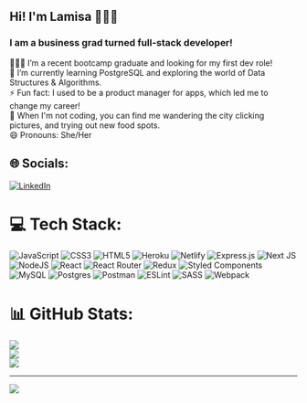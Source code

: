 ## Hi! I'm Lamisa 👩🏻‍🦱

### I am a business grad turned full-stack developer!	

👩🏻‍🎓 I’m a recent bootcamp graduate and looking for my first dev role!<br>🌱 I’m currently learning PostgreSQL and exploring the world of Data Structures & Algorithms.<br>⚡ Fun fact: I used to be a product manager for apps, which led me to change my career!<br>🌆 When I'm not coding, you can find me wandering the city clicking pictures, and trying out new food spots.<br>😄 Pronouns: She/Her


## 🌐 Socials:
[![LinkedIn](https://img.shields.io/badge/LinkedIn-%230077B5.svg?logo=linkedin&logoColor=white)](https://linkedin.com/in/https://www.linkedin.com/in/lamisaadat/) 

# 💻 Tech Stack:
![JavaScript](https://img.shields.io/badge/javascript-%23323330.svg?style=flat&logo=javascript&logoColor=%23F7DF1E) ![CSS3](https://img.shields.io/badge/css3-%231572B6.svg?style=flat&logo=css3&logoColor=white) ![HTML5](https://img.shields.io/badge/html5-%23E34F26.svg?style=flat&logo=html5&logoColor=white) ![Heroku](https://img.shields.io/badge/heroku-%23430098.svg?style=flat&logo=heroku&logoColor=white) ![Netlify](https://img.shields.io/badge/netlify-%23000000.svg?style=flat&logo=netlify&logoColor=#00C7B7) ![Express.js](https://img.shields.io/badge/express.js-%23404d59.svg?style=flat&logo=express&logoColor=%2361DAFB) ![Next JS](https://img.shields.io/badge/Next-black?style=flat&logo=next.js&logoColor=white) ![NodeJS](https://img.shields.io/badge/node.js-6DA55F?style=flat&logo=node.js&logoColor=white) ![React](https://img.shields.io/badge/react-%2320232a.svg?style=flat&logo=react&logoColor=%2361DAFB) ![React Router](https://img.shields.io/badge/React_Router-CA4245?style=flat&logo=react-router&logoColor=white) ![Redux](https://img.shields.io/badge/redux-%23593d88.svg?style=flat&logo=redux&logoColor=white) ![Styled Components](https://img.shields.io/badge/styled--components-DB7093?style=flat&logo=styled-components&logoColor=white) ![MySQL](https://img.shields.io/badge/mysql-%2300f.svg?style=flat&logo=mysql&logoColor=white) ![Postgres](https://img.shields.io/badge/postgres-%23316192.svg?style=flat&logo=postgresql&logoColor=white) ![Postman](https://img.shields.io/badge/Postman-FF6C37?style=flat&logo=postman&logoColor=white) ![ESLint](https://img.shields.io/badge/ESLint-4B3263?style=flat&logo=eslint&logoColor=white) ![SASS](https://img.shields.io/badge/SASS-hotpink.svg?style=flat&logo=SASS&logoColor=white) ![Webpack](https://img.shields.io/badge/webpack-%238DD6F9.svg?style=flat&logo=webpack&logoColor=black)

# 📊 GitHub Stats:
![](https://github-readme-stats.vercel.app/api?username=LamiSaadat&theme=dark&hide_border=false&include_all_commits=false&count_private=false)<br/>
![](https://github-readme-streak-stats.herokuapp.com/?user=LamiSaadat&theme=dark&hide_border=false)<br/>
![](https://github-readme-stats.vercel.app/api/top-langs/?username=LamiSaadat&theme=dark&hide_border=false&include_all_commits=false&count_private=false&layout=compact)

---
[![](https://visitcount.itsvg.in/api?id=LamiSaadat&icon=0&color=9)](https://visitcount.itsvg.in)

